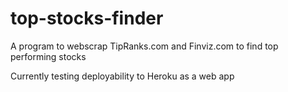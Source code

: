 # top-stocks-finder
A program to webscrap TipRanks.com and Finviz.com to find top performing stocks

Currently testing deployability to Heroku as a web app
